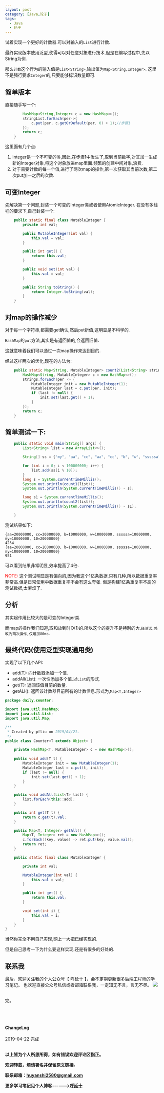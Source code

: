 ```yaml
---
layout: post
category: [Java,轮子]
tags:
  - Java
  - 轮子
---
```


试着实现一个更好的计数器.可以对输入的`List`进行计数.

最终实现版本使用泛型,使得可以对任意对象进行技术,但是在编写过程中,先以String为例.

那么`计数`这个行为的输入值是`List<String>`,输出值为`Map<String,Integer>`. 这里不是强行要求`Integer`的,只要能够标识数量即可.

## 简单版本

直接随手写一个:

```java
        HashMap<String,Integer> c = new HashMap<>();
        stringList.forEach(per->{
            c.put(per, c.getOrDefault(per, 0) + 1);//步骤1
        });
        return c;
    }
```

这里面有几个点:

1. Integer是一个不可变的类,因此,在步骤1中发生了,取到当前数字,对其加一生成新的Integer对象,将这个对象放进map里面.频繁的创建中间对象,浪费.
2. 对于需要计数的每一个值,进行了两次map的操作,第一次获取其当前次数,第二次put加一之后的次数.


## 可变Integer

先解决第一个问题,封装一个可变的Integer类或者使用AtomicInteger.
在没有多线程的要求下,自己封装一个:

```java
    public static final class MutableInteger {
        private int val;

        public MutableInteger(int val) {
            this.val = val;
        }

        public int get() {
            return this.val;
        }

        public void set(int val) {
            this.val = val;
        }

        public String toString() {
            return Integer.toString(val);
        }
    }
```

## 对map的操作减少

对于每一个字符串,都需要get确认,然后put新值,这明显是不科学的.

`HashMap`的`put`方法,其实是有返回值的,会返回旧值.

这就意味着我们可以通过一次map操作来达到目的.

经过这样两次的优化,现在的方法为:

```java
    public static Map<String, MutableInteger> count2(List<String> strings) {
        HashMap<String, MutableInteger> c = new HashMap<>();
        strings.forEach(per -> {
            MutableInteger init = new MutableInteger(1);
            MutableInteger last = c.put(per, init);
            if (last != null) {
                init.set(last.get() + 1);
            }
        });
        return c;
    }
```

## 简单测试一下:

```java
    public static void main(String[] args) {
        List<String> list = new ArrayList<>();

        String[] ss = {"my", "aa", "cc", "aa", "cc", "b", "w", "sssssa", "10", "10"};

        for (int i = 0; i < 100000000; i++) {
            list.add(ss[i % 10]);
        }
        long s = System.currentTimeMillis();
        System.out.println(count1(list));
        System.out.println(System.currentTimeMillis() - s);

        long s1 = System.currentTimeMillis();
        System.out.println(count2(list));
        System.out.println(System.currentTimeMillis() - s1);

    }
```

测试结果如下:

```
{aa=20000000, cc=20000000, b=10000000, w=10000000, sssssa=10000000, my=10000000, 10=20000000}
4234
{aa=20000000, cc=20000000, b=10000000, w=10000000, sssssa=10000000, my=10000000, 10=20000000}
951
```


可以看到结果非常明显,效率提高了4倍.

<font color="red">NOTE:</font>
这个测试明显是有偏向的,因为我这个1亿条数据,只有几种,所以数据重复率非常高.但是日常使用中数据重复率不会有这么夸张.
但是构建1亿条重复率不高的测试数据,太麻烦了.

## 分析

其实起作用比较大的是可变的Integer类.

而map的操作我们知道,取和放到时O(1)的.所以这个的提升不是特别的大.`经测试,修改为两次操作,仅增加80ms.`

## 最终代码(使用泛型实现通用类)

实现了以下几个API:

* add(T): 向计数器添加一个值.
* addAll(List<T>): 一次性添加多个值.以`List`的形式.
* get(T): 返回该值目前的数量.
* getALl(): 返回该计数器目前所有的计数信息.形式为,`Map<T,Integer>`

```java
package daily.counter;

import java.util.HashMap;
import java.util.List;
import java.util.Map;

/**
 * Created by pfliu on 2019/04/21.
 */
public class Counter<T extends Object> {

    private HashMap<T, MutableInteger> c = new HashMap<>();
    
    public void add(T t) {
        MutableInteger init = new MutableInteger(1);
        MutableInteger last = c.put(t, init);
        if (last != null) {
            init.set(last.get() + 1);
        }
    }

    public void addAll(List<T> list) {
        list.forEach(this::add);
    }

    public int get(T t) {
        return c.get(t).val;
    }

    public Map<T, Integer> getAll() {
        Map<T, Integer> ret = new HashMap<>();
        c.forEach((key, value) -> ret.put(key, value.val));
        return ret;
    }

    public static final class MutableInteger {

        private int val;

        MutableInteger(int val) {
            this.val = val;
        }

        public int get() {
            return this.val;
        }

        void set(int i) {
            this.val = i;
        }
    }
}
```

当然你完全不用自己实现,网上一大把已经实现的.

但是自己思考一下为什么要这样实现,还是有很多的好处的.

## 联系我
最后，欢迎关注我的个人公众号【 呼延十 】，会不定期更新很多后端工程师的学习笔记。
也欢迎直接公众号私信或者邮箱联系我，一定知无不言，言无不尽。
![](http://img.couplecoders.tech/%E6%89%AB%E7%A0%81_%E6%90%9C%E7%B4%A2%E8%81%94%E5%90%88%E4%BC%A0%E6%92%AD%E6%A0%B7%E5%BC%8F-%E6%A0%87%E5%87%86%E8%89%B2%E7%89%88.png)

<br>
完。

<br>
<br>
<br>
<br>
<h4>ChangeLog</h4>
2019-04-22 完成
<br>
<br>

**以上皆为个人所思所得，如有错误欢迎评论区指正。**

**欢迎转载，烦请署名并保留原文链接。**

**联系邮箱：huyanshi2580@gmail.com**

**更多学习笔记见个人博客------><a href="{{ site.baseurl }}/">呼延十</a>**
